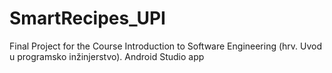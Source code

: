 # SmartRecipes_UPI
Final Project for the Course Introduction to Software Engineering (hrv. Uvod u programsko inžinjerstvo). Android Studio app
